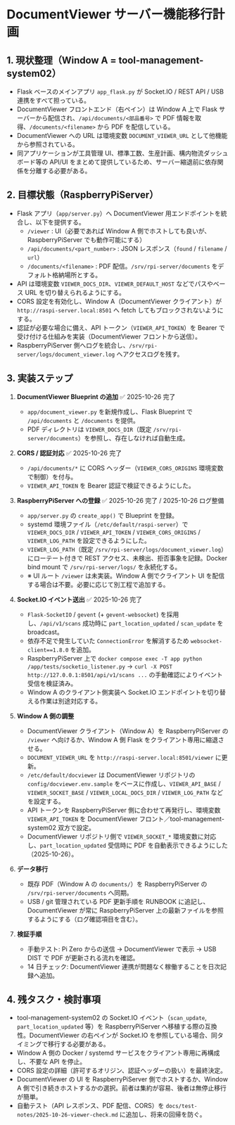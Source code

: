# DocumentViewer サーバー機能移行計画

## 1. 現状整理（Window A = tool-management-system02）

- Flask ベースのメインアプリ `app_flask.py` が Socket.IO / REST API / USB 連携をすべて担っている。
- DocumentViewer フロントエンド（右ペイン）は Window A 上で Flask サーバーから配信され、`/api/documents/<部品番号>` で PDF 情報を取得、`/documents/<filename>` から PDF を配信している。
- DocumentViewer への URL は環境変数 `DOCUMENT_VIEWER_URL` として他機能から参照されている。
- 同アプリケーションが工具管理 UI、標準工数、生産計画、構内物流ダッシュボード等の API/UI をまとめて提供しているため、サーバー縮退前に依存関係を分離する必要がある。

## 2. 目標状態（RaspberryPiServer）

- Flask アプリ（`app/server.py`）へ DocumentViewer 用エンドポイントを統合し、以下を提供する。
  - `/viewer` : UI（必要であれば Window A 側でホストしても良いが、RaspberryPiServer でも動作可能にする）
  - `/api/documents/<part_number>` : JSON レスポンス（`found` / `filename` / `url`）
  - `/documents/<filename>` : PDF 配信。`/srv/rpi-server/documents` をデフォルト格納場所とする。
- API は環境変数 `VIEWER_DOCS_DIR`、`VIEWER_DEFAULT_HOST` などでパスやベース URL を切り替えられるようにする。
- CORS 設定を有効化し、Window A（DocumentViewer クライアント）が `http://raspi-server.local:8501` へ fetch してもブロックされないようにする。
- 認証が必要な場合に備え、API トークン（`VIEWER_API_TOKEN`）を Bearer で受け付ける仕組みを実装（DocumentViewer フロントから送信）。
- RaspberryPiServer 側へログを統合し、`/srv/rpi-server/logs/document_viewer.log` へアクセスログを残す。

## 3. 実装ステップ

1. **DocumentViewer Blueprint の追加** ✅ 2025-10-26 完了  
   - `app/document_viewer.py` を新規作成し、Flask Blueprint で `/api/documents` と `/documents` を提供。  
   - PDF ディレクトリは `VIEWER_DOCS_DIR`（既定 `/srv/rpi-server/documents`）を参照し、存在しなければ自動生成。

2. **CORS / 認証対応** ✅ 2025-10-26 完了  
   - `/api/documents/*` に CORS ヘッダー（`VIEWER_CORS_ORIGINS` 環境変数で制御）を付与。  
   - `VIEWER_API_TOKEN` を Bearer 認証で検証できるようにした。

3. **RaspberryPiServer への登録** ✅ 2025-10-26 完了 / 2025-10-26 ログ整備  
   - `app/server.py` の `create_app()` で Blueprint を登録。  
   - systemd 環境ファイル（`/etc/default/raspi-server`）で `VIEWER_DOCS_DIR` / `VIEWER_API_TOKEN` / `VIEWER_CORS_ORIGINS` / `VIEWER_LOG_PATH` を設定できるようにした。  
   - `VIEWER_LOG_PATH`（既定 `/srv/rpi-server/logs/document_viewer.log`）にローテート付きで REST アクセス、未検出、拒否事象を記録。Docker bind mount で `/srv/rpi-server/logs/` を永続化する。  
   - ※ UI ルート `/viewer` は未実装。Window A 側でクライアント UI を配信する場合は不要。必要に応じて別工程で追加する。

4. **Socket.IO イベント送出** ✅ 2025-10-26 完了  
   - `Flask-SocketIO` / `gevent` (+ `gevent-websocket`) を採用し、`/api/v1/scans` 成功時に `part_location_updated` / `scan_update` を broadcast。  
   - 依存不足で発生していた `ConnectionError` を解消するため `websocket-client==1.8.0` を追加。  
   - RaspberryPiServer 上で `docker compose exec -T app python /app/tests/socketio_listener.py` → `curl -X POST http://127.0.0.1:8501/api/v1/scans ...` の手動確認によりイベント受信を検証済み。  
   - Window A のクライアント側実装へ Socket.IO エンドポイントを切り替える作業は別途対応する。

5. **Window A 側の調整**
   - DocumentViewer クライアント（Window A）を RaspberryPiServer の `/viewer` へ向けるか、Window A 側 Flask をクライアント専用に縮退させる。
   - `DOCUMENT_VIEWER_URL` を `http://raspi-server.local:8501/viewer` に更新。
   - `/etc/default/docviewer` は DocumentViewer リポジトリの `config/docviewer.env.sample` をベースに作成し、`VIEWER_API_BASE` / `VIEWER_SOCKET_BASE` / `VIEWER_LOCAL_DOCS_DIR` / `VIEWER_LOG_PATH` などを設定する。
   - API トークンを RaspberryPiServer 側に合わせて再発行し、環境変数 `VIEWER_API_TOKEN` を DocumentViewer フロント／tool-management-system02 双方で設定。
   - DocumentViewer リポジトリ側で `VIEWER_SOCKET_*` 環境変数に対応し、`part_location_updated` 受信時に PDF を自動表示できるようにした（2025-10-26）。

6. **データ移行**
   - 既存 PDF（Window A の `documents/`）を RaspberryPiServer の `/srv/rpi-server/documents` へ同期。
   - USB / git 管理されている PDF 更新手順を RUNBOOK に追記し、DocumentViewer が常に RaspberryPiServer 上の最新ファイルを参照するようにする（ログ確認項目を含む）。

7. **検証手順**
   - 手動テスト: Pi Zero からの送信 → DocumentViewer で表示 → USB DIST で PDF が更新される流れを確認。
   - 14 日チェック: DocumentViewer 連携が問題なく稼働することを日次記録へ追加。

## 4. 残タスク・検討事項

- tool-management-system02 の Socket.IO イベント（`scan_update`, `part_location_updated` 等）を RaspberryPiServer へ移植する際の互換性。DocumentViewer の右ペインが Socket.IO を参照している場合、同タイミングで移行する必要がある。
- Window A 側の Docker / systemd サービスをクライアント専用に再構成し、不要な API を停止。
- CORS 設定の詳細（許可するオリジン、認証ヘッダーの扱い）を最終決定。
- DocumentViewer の UI を RaspberryPiServer 側でホストするか、Window A 側で引き続きホストするかの選択。前者は集約が容易、後者は無停止移行が簡単。
- 自動テスト（API レスポンス、PDF 配信、CORS）を `docs/test-notes/2025-10-26-viewer-check.md` に追加し、将来の回帰を防ぐ。
